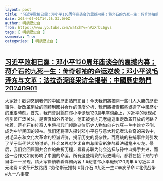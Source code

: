 ```yaml
---
layout: post
title: "习近平败相已露：邓小平120周年座谈会的震撼内幕；蒋介石的九死一生：传奇领袖的命运逆袭；邓小平谈毛泽东与文革：法拉奇深度采访全揭秘：中國歷史熱門20240901"
date: 2024-09-01T14:38:53.000Z
author: 明鏡歷史台
from: https://www.youtube.com/watch?v=hVzXhbL6gvs
tags: [ 明鏡歷史台 ]
comments: True
categories: [ 明鏡歷史台 ]
---
```

<!--1725201533000-->
[习近平败相已露：邓小平120周年座谈会的震撼内幕；蒋介石的九死一生：传奇领袖的命运逆袭；邓小平谈毛泽东与文革：法拉奇深度采访全揭秘：中國歷史熱門20240901](https://www.youtube.com/watch?v=hVzXhbL6gvs)
------

<div>
大家好！歡迎來到我們的中國歷史熱門節目！今天我們將揭開一些引人入勝的歷史事件，從改革開放的回顧到國共合作的深度分析，我們將探索那些塑造了中國歷史的重要時刻。首先，我們會討論在邓小平诞辰120周年座谈会上，习近平的表现如何引起广泛关注，是否真如外界所说，他正被党内元老逼迫重走改革开放的老路？接着，蒋介石的传奇人生将带我们领略这位历史人物如何在九死一生中屹立不倒，成为中华民国的领袖。我们还将深入探讨邓小平在与意大利记者法拉奇的采访中，对毛泽东和文化大革命的坦诚评价，揭示历史的复杂性。而高兟的被捕事件则引发了关于当代艺术的讨论，社会各界对艺术自由与国家形象的看法碰撞出火花。最后，我们会回顾国共合作的曲折历程，看看苏联为何会选择与孙中山携手共进，而这一合作又如何影响了中国的命运。所有这些精彩的历史瞬间，都将在接下来的节目中一一呈现。請大家繼續收看詳細內容！#纪念邓小平诞辰120周年 #习近平 #元老帮 #改革开放路线 #劳伦斯玩推特 #蒋介石 #九死一生 #辛亥革命 #北伐战争 #九一八事变
</div>

